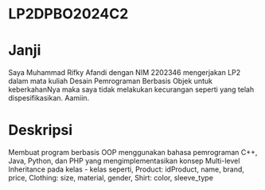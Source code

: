 # LP2DPBO2024C2

# Janji
Saya Muhammad Rifky Afandi dengan NIM 2202346 mengerjakan LP2 dalam mata kuliah 
Desain Pemrograman Berbasis Objek untuk keberkahanNya maka saya tidak 
melakukan kecurangan seperti yang telah dispesifikasikan. Aamiin.

# Deskripsi
Membuat program berbasis OOP menggunakan bahasa pemrograman C++, Java, Python, dan PHP yang mengimplementasikan konsep Multi-level Inheritance  pada kelas - kelas seperti, 
Product: idProduct, name, brand, price, 
Clothing: size, material, gender, 
Shirt: color, sleeve_type

